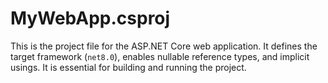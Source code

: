 # MyWebApp.csproj

This is the project file for the ASP.NET Core web application. It defines the target framework (`net8.0`), enables nullable reference types, and implicit usings. It is essential for building and running the project.
